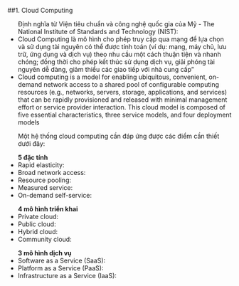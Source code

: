 ﻿##1. Cloud Computing
<ul> Định nghĩa từ Viện tiêu chuẩn và công nghệ quốc gia của Mỹ - The National Institute of Standards and Technology (NIST): 
<li> Cloud Computing là mô hình cho phép truy cập qua mạng để lựa chọn và sử dụng tài nguyên có thể được tính toán 
(ví dụ: mạng, máy chủ, lưu trữ, ứng dụng và dịch vụ) theo nhu cầu một cách thuận tiện và nhanh chóng; 
đồng thời cho phép kết thúc sử dụng dịch vụ, giải phóng tài nguyên dễ dàng, giảm thiểu các giao tiếp với nhà cung cấp” </li>
<li> Cloud computing is a model for enabling ubiquitous, convenient, on-demand network access to a shared
pool of configurable computing resources (e.g., networks, servers, storage, applications, and services) that
can be rapidly provisioned and released with minimal management effort or service provider interaction.
This cloud model is composed of five essential characteristics, three service models, and four deployment
models </li>
</ul>

<ul> Một hệ thống cloud computing cần đáp ứng được các điểm cần thiết dưới đây: </ul>
<ul> <b>5 đặc tính</b>
<li> Rapid elasticity: </li>
<li> Broad network access: </li>
<li> Resource pooling: </li>
<li> Measured service: </li>
<li> On-demand self-service: </li>
</ul>
<ul> <b>4 mô hình triển khai</b>
<li> Private cloud: </li>
<li> Public cloud: </li>
<li> Hybrid cloud: </li>
<li> Community cloud: </li>
</ul>
<ul> <b>3 mô hình dịch vụ</b>
<li> Software as a Service (SaaS): </li>
<li> Platform as a Service (PaaS): </li>
<li> Infrastructure as a Service (IaaS): </li>
</ul>

<ul> </ul>
<ul> </ul>
<ul> </ul>
<ul> </ul>
<ul> </ul>